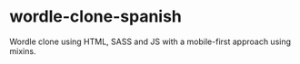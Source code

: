 # wordle-clone-spanish
 Wordle clone using HTML, SASS and JS with a mobile-first approach using mixins.
